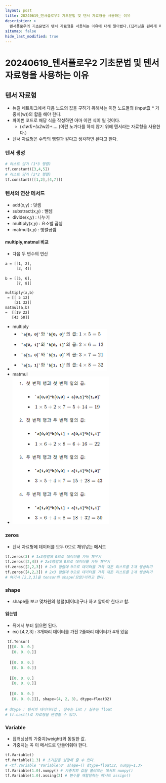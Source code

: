 ```yaml
---
layout: post
title: 20240619_텐서플로우2 기초문법 및 텐서 자료형을 사용하는 이유
description: >
  텐서플로우의 기초문법과 텐서 자료형을 사용하는 이유에 대해 알아봤다.(딥러닝을 편하게 하려고 사용한다)
sitemap: false
hide_last_modified: true
---
```


# 20240619_텐서플로우2 기초문법 및 텐서 자료형을 사용하는 이유

## 텐서 자료형

- 뉴럴 네트워크에서 다음 노드의 값을 구하기 위해서는 이전 노드들의 (input값 * 가중치(w))의 합을 해야 한다.
- 파이썬 코드로 해당 식을 작성하면 아마 이런 식이 될 것이다.
    - (x1*w1)+(x2*w2)+.... (이런 노가다를 하지 않기 위해 텐서라는 자료형을 사용한다.)    
- 텐서 자료형은 수학의 행렬과 같다고 생각하면 된다고 한다.

### 텐서 생성

``` py
# 리스트 담기 (1*3 행렬)
tf.constant([3,4,5]) 
# 리스트 담기 (2*2 행렬)
tf.constant([[1,2],[4,7]])
```

### 텐서의 연산 메서드

- add(x,y) : 덧셈
- substract(x,y) : 뺄셈
- divide(x,y) : 나누기
- multiply(x,y) : 요소별 곱셈
- matmul(x,y) : 행렬곱셈

#### multiply,matmul 비교

- 다음 두 변수의 연산
```
a = [[1, 2],
     [3, 4]]

b = [[5, 6],
     [7, 8]] 
```
```
multiply(a,b)
 = [[ 5 12]
    [21 32]]
matmul(a,b)
=  [[19 22]
   [43 50]]

```
- multiply
- ![](/assets\img\python\Clipboard_2024-06-19-20-58-56.png)
- matmul
- ![](/assets\img\python\Clipboard_2024-06-19-21-01-13.png)

### zeros

- 텐서 자료형에 데이터를 모두 0으로 채워넣는 메서드
```py
tf.zeros(3) # 1x3행렬에 0으로 데이터를 가득 채우기
tf.zeros([2,4]) # 2x4행렬에 0으로 데이터를 가득 채우기
tf.zeros([2,2,3]) # 2x3 행렬에 0으로 데이터를 가득 채운 리스트를 2개 생성하기 
tf.zeros([4,2,3]) # 2x3 행렬에 0으로 데이터를 가득 채운 리스트를 2개 생성하기 
# 여기서 [2,2,3]을 tensor의 shape(모양)이라고 한다.
```

### shape

- shape를 보고 몇차원의 행렬(데이터)구나 하고 알아야 한다고 함.

#### 읽는법

- 뒤에서 부터 읽으면 된다.
- ex) [4,2,3] : 3개짜리 데이터를 가진 2줄짜리 데이터가 4개 있음
```py
 tf.Tensor(
 [[[0. 0. 0.]
   [0. 0. 0.]]

  [[0. 0. 0.]
   [0. 0. 0.]]

  [[0. 0. 0.]
   [0. 0. 0.]]

  [[0. 0. 0.]
   [0. 0. 0.]]], shape=(4, 2, 3), dtype=float32)

# dtype : 텐서의 데이터타입 , 정수는 int / 실수는 float
# tf.cast()로 자료형을 변경할 수 있다.

```

### Variable

- 딥러닝상의 가중치(weight)와 동일한 값.
- 가중치는 꼭 이 메서드로 만들어줘야 한다.
```py
tf.Variable()
tf.Variable(1.3) # 초기값을 설정해 줄 수 있다.
# <tf.Variable 'Variable:0' shape=() dtype=float32, numpy=1.3>
tf.Variable(1.0).numpy() # 가중치의 값을 불러오는 메서드 numpy()
tf.Variable(1.0).assing(2) # 변수를 재할당하는 메서드 assign()
```